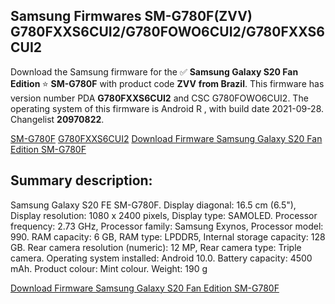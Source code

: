 <h2>Samsung Firmwares SM-G780F(ZVV) G780FXXS6CUI2/G780FOWO6CUI2/G780FXXS6CUI2</h2>
Download the Samsung firmware for the ✅ <strong>Samsung Galaxy S20 Fan Edition </strong> ⭐ <strong>SM-G780F</strong> with product code <strong>ZVV</strong> <strong> from Brazil</strong>. This firmware has version number PDA <strong>G780FXXS6CUI2</strong> and CSC G780FOWO6CUI2. The operating system of this firmware is Android R , with build date 2021-09-28. Changelist <strong>20970822</strong>.


[SM-G780F](https://samfirm.shop/samsung/model/SM-G780F)
[G780FXXS6CUI2](https://samfirm.shop/samsung/pda/G780FXXS6CUI2)
[Download Firmware Samsung Galaxy S20 Fan Edition SM-G780F](https://samfirm.shop/samsung/firmware/459976)
<h2>Summary description:</h2>
<p>Samsung Galaxy S20 FE SM-G780F. Display diagonal: 16.5 cm (6.5"), Display resolution: 1080 x 2400 pixels, Display type: SAMOLED. Processor frequency: 2.73 GHz, Processor family: Samsung Exynos, Processor model: 990. RAM capacity: 6 GB, RAM type: LPDDR5, Internal storage capacity: 128 GB. Rear camera resolution (numeric): 12 MP, Rear camera type: Triple camera. Operating system installed: Android 10.0. Battery capacity: 4500 mAh. Product colour: Mint colour. Weight: 190 g</p>


[Download Firmware Samsung Galaxy S20 Fan Edition SM-G780F](https://samfirm.shop/samsung/firmware/459976)
